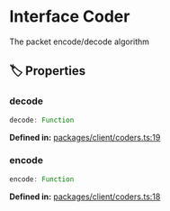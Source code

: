 # Interface Coder

The packet encode/decode algorithm
## 🏷️ Properties

### decode <Badge type="tip" text="readonly" />

```ts
decode: Function
```
<p style="font-size: 14px; color: var(--vp-c-text-2)">
<strong>Defined in:</strong> <a href="https://github.com/voxelum/minecraft-launcher-core-node/blob/master/packages/client/coders.ts#L19" target="_blank" rel="noreferrer">packages/client/coders.ts:19</a>
</p>


### encode <Badge type="tip" text="readonly" />

```ts
encode: Function
```
<p style="font-size: 14px; color: var(--vp-c-text-2)">
<strong>Defined in:</strong> <a href="https://github.com/voxelum/minecraft-launcher-core-node/blob/master/packages/client/coders.ts#L18" target="_blank" rel="noreferrer">packages/client/coders.ts:18</a>
</p>



